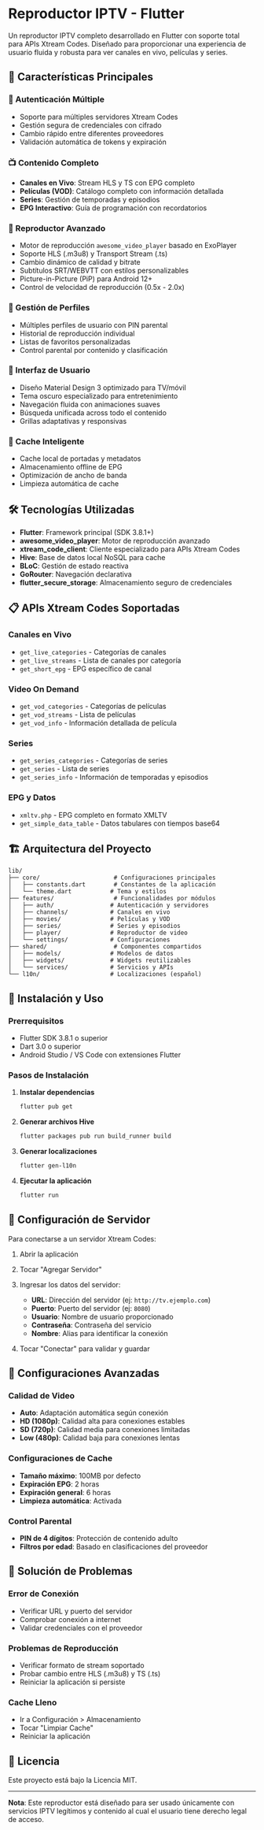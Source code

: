 # Reproductor IPTV - Flutter

Un reproductor IPTV completo desarrollado en Flutter con soporte total para APIs Xtream Codes. Diseñado para proporcionar una experiencia de usuario fluida y robusta para ver canales en vivo, películas y series.

## 🚀 Características Principales

### 🔐 Autenticación Múltiple
- Soporte para múltiples servidores Xtream Codes
- Gestión segura de credenciales con cifrado
- Cambio rápido entre diferentes proveedores
- Validación automática de tokens y expiración

### 📺 Contenido Completo
- **Canales en Vivo**: Stream HLS y TS con EPG completo
- **Películas (VOD)**: Catálogo completo con información detallada
- **Series**: Gestión de temporadas y episodios
- **EPG Interactivo**: Guía de programación con recordatorios

### 🎥 Reproductor Avanzado
- Motor de reproducción `awesome_video_player` basado en ExoPlayer
- Soporte HLS (.m3u8) y Transport Stream (.ts)
- Cambio dinámico de calidad y bitrate
- Subtítulos SRT/WEBVTT con estilos personalizables
- Picture-in-Picture (PiP) para Android 12+
- Control de velocidad de reproducción (0.5x - 2.0x)

### 👥 Gestión de Perfiles
- Múltiples perfiles de usuario con PIN parental
- Historial de reproducción individual
- Listas de favoritos personalizadas
- Control parental por contenido y clasificación

### 🎨 Interfaz de Usuario
- Diseño Material Design 3 optimizado para TV/móvil
- Tema oscuro especializado para entretenimiento
- Navegación fluida con animaciones suaves
- Búsqueda unificada across todo el contenido
- Grillas adaptativas y responsivas

### 💾 Cache Inteligente
- Cache local de portadas y metadatos
- Almacenamiento offline de EPG
- Optimización de ancho de banda
- Limpieza automática de cache

## 🛠️ Tecnologías Utilizadas

- **Flutter**: Framework principal (SDK 3.8.1+)
- **awesome_video_player**: Motor de reproducción avanzado
- **xtream_code_client**: Cliente especializado para APIs Xtream Codes
- **Hive**: Base de datos local NoSQL para cache
- **BLoC**: Gestión de estado reactiva
- **GoRouter**: Navegación declarativa
- **flutter_secure_storage**: Almacenamiento seguro de credenciales

## 📋 APIs Xtream Codes Soportadas

### Canales en Vivo
- `get_live_categories` - Categorías de canales
- `get_live_streams` - Lista de canales por categoría
- `get_short_epg` - EPG específico de canal

### Video On Demand
- `get_vod_categories` - Categorías de películas
- `get_vod_streams` - Lista de películas
- `get_vod_info` - Información detallada de película

### Series
- `get_series_categories` - Categorías de series
- `get_series` - Lista de series
- `get_series_info` - Información de temporadas y episodios

### EPG y Datos
- `xmltv.php` - EPG completo en formato XMLTV
- `get_simple_data_table` - Datos tabulares con tiempos base64

## 🏗️ Arquitectura del Proyecto

```
lib/
├── core/                     # Configuraciones principales
│   ├── constants.dart        # Constantes de la aplicación
│   └── theme.dart           # Tema y estilos
├── features/                 # Funcionalidades por módulos
│   ├── auth/                # Autenticación y servidores
│   ├── channels/            # Canales en vivo
│   ├── movies/              # Películas y VOD
│   ├── series/              # Series y episodios
│   ├── player/              # Reproductor de video
│   └── settings/            # Configuraciones
├── shared/                   # Componentes compartidos
│   ├── models/              # Modelos de datos
│   ├── widgets/             # Widgets reutilizables
│   └── services/            # Servicios y APIs
└── l10n/                    # Localizaciones (español)
```

## 🚦 Instalación y Uso

### Prerrequisitos
- Flutter SDK 3.8.1 o superior
- Dart 3.0 o superior
- Android Studio / VS Code con extensiones Flutter

### Pasos de Instalación

1. **Instalar dependencias**
   ```bash
   flutter pub get
   ```

2. **Generar archivos Hive**
   ```bash
   flutter packages pub run build_runner build
   ```

3. **Generar localizaciones**
   ```bash
   flutter gen-l10n
   ```

4. **Ejecutar la aplicación**
   ```bash
   flutter run
   ```

## 📱 Configuración de Servidor

Para conectarse a un servidor Xtream Codes:

1. Abrir la aplicación
2. Tocar "Agregar Servidor"
3. Ingresar los datos del servidor:
   - **URL**: Dirección del servidor (ej: `http://tv.ejemplo.com`)
   - **Puerto**: Puerto del servidor (ej: `8080`)
   - **Usuario**: Nombre de usuario proporcionado
   - **Contraseña**: Contraseña del servicio
   - **Nombre**: Alias para identificar la conexión

4. Tocar "Conectar" para validar y guardar

## 🔧 Configuraciones Avanzadas

### Calidad de Video
- **Auto**: Adaptación automática según conexión
- **HD (1080p)**: Calidad alta para conexiones estables
- **SD (720p)**: Calidad media para conexiones limitadas
- **Low (480p)**: Calidad baja para conexiones lentas

### Configuraciones de Cache
- **Tamaño máximo**: 100MB por defecto
- **Expiración EPG**: 2 horas
- **Expiración general**: 6 horas
- **Limpieza automática**: Activada

### Control Parental
- **PIN de 4 dígitos**: Protección de contenido adulto
- **Filtros por edad**: Basado en clasificaciones del proveedor

## 🐛 Solución de Problemas

### Error de Conexión
- Verificar URL y puerto del servidor
- Comprobar conexión a internet
- Validar credenciales con el proveedor

### Problemas de Reproducción
- Verificar formato de stream soportado
- Probar cambio entre HLS (.m3u8) y TS (.ts)
- Reiniciar la aplicación si persiste

### Cache Lleno
- Ir a Configuración > Almacenamiento
- Tocar "Limpiar Cache"
- Reiniciar la aplicación

## 📄 Licencia

Este proyecto está bajo la Licencia MIT.

---

**Nota**: Este reproductor está diseñado para ser usado únicamente con servicios IPTV legítimos y contenido al cual el usuario tiene derecho legal de acceso.
